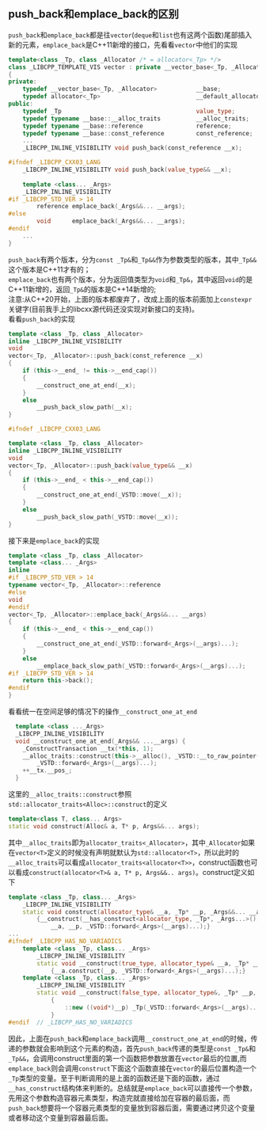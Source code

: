 ## push_back和emplace_back的区别
`push_back`和`emplace_back`都是往`vector`(`deque`和`list`也有这两个函数)尾部插入新的元素，`emplace_back`是C++11新增的接口，先看看`vector`中他们的实现
```cc
template<class _Tp, class _Allocator /* = allocator<_Tp> */>
class _LIBCPP_TEMPLATE_VIS vector : private __vector_base<_Tp, _Allocator>
{
private:
    typedef __vector_base<_Tp, _Allocator>           __base;
    typedef allocator<_Tp>                           __default_allocator_type;
public:
    typedef _Tp                                      value_type;
    typedef typename __base::__alloc_traits          __alloc_traits;    //即allocator_traits<_Allocator>
    typedef typename __base::reference               reference;         //即_Tp&
    typedef typename __base::const_reference         const_reference;   //即const _Tp&
    ...
    _LIBCPP_INLINE_VISIBILITY void push_back(const_reference __x);

#ifndef _LIBCPP_CXX03_LANG
    _LIBCPP_INLINE_VISIBILITY void push_back(value_type&& __x);
    
    template <class... _Args>
    _LIBCPP_INLINE_VISIBILITY
#if _LIBCPP_STD_VER > 14
        reference emplace_back(_Args&&... __args);
#else
        void      emplace_back(_Args&&... __args);
#endif
    ...
}
```
`push_back`有两个版本，分为`const _Tp&`和`_Tp&&`作为参数类型的版本，其中`_Tp&&`这个版本是C++11才有的；  
`emplace_back`也有两个版本，分为返回值类型为`void`和`_Tp&`，其中返回`void`的是C++11新增的，返回`_Tp&`的版本是C++14新增的;  
注意:从C++20开始，上面的版本都废弃了，改成上面的版本前面加上`constexpr`关键字(目前我手上的libcxx源代码还没实现对新接口的支持)。  
看看`push_back`的实现
```cc
template <class _Tp, class _Allocator>
inline _LIBCPP_INLINE_VISIBILITY
void
vector<_Tp, _Allocator>::push_back(const_reference __x)
{
    if (this->__end_ != this->__end_cap())
    {
        __construct_one_at_end(__x);
    }
    else
        __push_back_slow_path(__x);
}

#ifndef _LIBCPP_CXX03_LANG

template <class _Tp, class _Allocator>
inline _LIBCPP_INLINE_VISIBILITY
void
vector<_Tp, _Allocator>::push_back(value_type&& __x)
{
    if (this->__end_ < this->__end_cap())
    {
        __construct_one_at_end(_VSTD::move(__x));
    }
    else
        __push_back_slow_path(_VSTD::move(__x));
}
```
接下来是`emplace_back`的实现
```cc
template <class _Tp, class _Allocator>
template <class... _Args>
inline
#if _LIBCPP_STD_VER > 14
typename vector<_Tp, _Allocator>::reference
#else
void
#endif
vector<_Tp, _Allocator>::emplace_back(_Args&&... __args)
{
    if (this->__end_ < this->__end_cap())
    {
        __construct_one_at_end(_VSTD::forward<_Args>(__args)...);
    }
    else
        __emplace_back_slow_path(_VSTD::forward<_Args>(__args)...);
#if _LIBCPP_STD_VER > 14
    return this->back();
#endif
}
```

看看统一在空间足够的情况下的操作`__construct_one_at_end`
```cc
  template <class ..._Args>
  _LIBCPP_INLINE_VISIBILITY
  void __construct_one_at_end(_Args&& ...__args) {
    _ConstructTransaction __tx(*this, 1);
    __alloc_traits::construct(this->__alloc(), _VSTD::__to_raw_pointer(__tx.__pos_),
        _VSTD::forward<_Args>(__args)...);
    ++__tx.__pos_;
  }
```
这里的`__alloc_traits::construct`参照`std::allocator_traits<Alloc>::construct`的定义
```cc
template<class T, class... Args>
static void construct(Alloc& a, T* p, Args&&... args);
```
其中`__alloc_traits`即为`allocator_traits<_Allocator>`，其中`_Allocator`如果在`vector<T>`定义的时候没有声明就默认为`std::allocator<T>`，所以此时的`__alloc_traits`可以看成`allocator_traits<allocator<T>>`，construct函数也可以看成`construct(allocator<T>& a, T* p, Args&&.. args)`。construct定义如下 
```cc
template <class _Tp, class... _Args>
    _LIBCPP_INLINE_VISIBILITY
    static void construct(allocator_type& __a, _Tp* __p, _Args&&... __args)
        {__construct(__has_construct<allocator_type, _Tp*, _Args...>(),
            __a, __p, _VSTD::forward<_Args>(__args)...);}
...
#ifndef _LIBCPP_HAS_NO_VARIADICS
    template <class _Tp, class... _Args>
        _LIBCPP_INLINE_VISIBILITY
        static void __construct(true_type, allocator_type& __a, _Tp* __p, _Args&&... __args)
            {__a.construct(__p, _VSTD::forward<_Args>(__args)...);}
    template <class _Tp, class... _Args>
        _LIBCPP_INLINE_VISIBILITY
        static void __construct(false_type, allocator_type&, _Tp* __p, _Args&&... __args)
            {
                ::new ((void*)__p) _Tp(_VSTD::forward<_Args>(__args)...);
            }
#endif  // _LIBCPP_HAS_NO_VARIADICS
```

因此，上面在`push_back`和`emplace_back`调用`__construct_one_at_end`的时候，传递的参数就会影响到这个元素的构造，首先`push_back`传递的类型是`const _Tp&`和`_Tp&&`，会调用construct里面的第一个函数把参数放置在`vector`最后的位置,而`emplace_back`则会调用`construct`下面这个函数直接在`vector`的最后位置构造一个`_Tp`类型的变量。至于判断调用的是上面的函数还是下面的函数，通过`__has_construct`结构体来判断的。总结就是`emplace_back`可以直接传一个参数，先用这个参数构造容器元素类型，构造完就直接给加在容器的最后面，而`push_back`想要将一个容器元素类型的变量放到容器后面，需要通过拷贝这个变量或者移动这个变量到容器最后面。